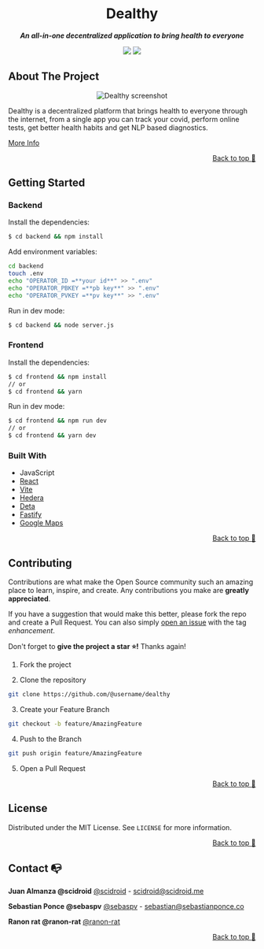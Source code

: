 <div align="center">

# Dealthy

**_An all-in-one decentralized application to bring health to everyone_**

</div>

<div align="center">

![](https://img.shields.io/badge/Contributions-Welcome-brightgreen.svg)
![](https://img.shields.io/badge/Maintained%3F-Yes-brightgreen.svg)

</div>

## About The Project
<div align="center">
  
![Dealthy screenshot](https://i.ibb.co/ZLzpSLb/pika-2022-02-26-T20-34-12-721-Z.png)

</div>
Dealthy is a decentralized platform that brings health to everyone through the internet, from a single app you can track your covid, perform online tests, get better health habits and get NLP based diagnostics.

[More Info](https://devpost.com/software/dealthy)

<p align="right"><a href="#top">Back to top 🔼</a></p>

## Getting Started

### Backend

Install the dependencies:

```sh
$ cd backend && npm install
```

Add environment variables:

```sh
cd backend
touch .env
echo "OPERATOR_ID =**your id**" >> ".env"
echo "OPERATOR_PBKEY =**pb key**" >> ".env"
echo "OPERATOR_PVKEY =**pv key**" >> ".env"
```

Run in dev mode:

```sh
$ cd backend && node server.js
```

### Frontend

Install the dependencies:

```sh
$ cd frontend && npm install
// or
$ cd frontend && yarn
```

Run in dev mode:

```sh
$ cd frontend && npm run dev
// or
$ cd frontend && yarn dev
```

### Built With

- JavaScript
- [React](https://reactjs.org)
- [Vite](https://vitejs.dev)
- [Hedera](https://hedera.com)
- [Deta](https://deta.sh)
- [Fastify](https://www.fastify.io)
- [Google Maps](https://developers.google.com/maps)

<p align="right"><a href="#top">Back to top 🔼</a></p>

## Contributing

Contributions are what make the Open Source community such an amazing place to learn, inspire, and create. Any contributions you make are **greatly appreciated**.

If you have a suggestion that would make this better, please fork the repo and create a Pull Request. You can also simply [open an issue](https://github.com/pumasteam/dealthy/issues) with the tag _enhancement_.

Don't forget to **give the project a star ⭐!** Thanks again!

1. Fork the project

2. Clone the repository

```bash
git clone https://github.com/@username/dealthy
```

3. Create your Feature Branch

```bash
git checkout -b feature/AmazingFeature
```

4. Push to the Branch

```bash
git push origin feature/AmazingFeature
```

5. Open a Pull Request

<p align="right"><a href="#top">Back to top 🔼</a></p>

## License

Distributed under the MIT License. See `LICENSE` for more information.

<p align="right"><a href="#top">Back to top 🔼</a></p>

## Contact 📭

**Juan Almanza @scidroid**
[@scidroid](https://scidroid.me/) - scidroid@scidroid.me

**Sebastian Ponce @sebaspv**
[@sebaspv](https://sebastianponce.co/) - sebastian@sebastianponce.co

**Ranon rat @ranon-rat**
[@ranon-rat](https://ranon-rat.herokuapp.com/)

<p align="right"><a href="#top">Back to top 🔼</a></p>
